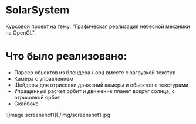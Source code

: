 # SolarSystem
Курсовой проект на тему: "Графическая реализация небесной механики на OpenGL".

# Что было реализовано:
- Парсер обьектов из блендера (.obj) вместе с загрузкой текстур
- Камера с управлением
- Шейдеры для отрисовки движений камеры и обьектов с текстурами
- Упращенный расчет орбит и движение планет вокруг солнца, с отрисовкой орбит
- Скайбокс

![image screenshot1](./img/screenshot1.jpg